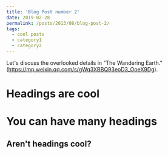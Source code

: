 ```yaml
---
title: 'Blog Post number 2'
date: 2019-02-28
permalink: /posts/2013/08/blog-post-2/
tags:
  - cool posts
  - category1
  - category2
---
```


Let's discuss the overlooked details in "The Wandering Earth." (https://mp.weixin.qq.com/s/gWq3XBBQ93eoD3_OoeX9Dg).

Headings are cool
======

You can have many headings
======

Aren't headings cool?
------
